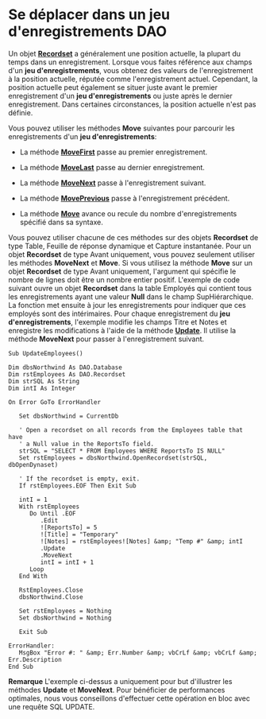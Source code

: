 
# Se déplacer dans un jeu d'enregistrements DAO

Un objet  **[Recordset](http://msdn.microsoft.com/library/9774232C-E6DA-175B-FC7F-ED2AB7908FA0%28Office.15%29.aspx)** a généralement une position actuelle, la plupart du temps dans un enregistrement. Lorsque vous faites référence aux champs d'un **jeu d'enregistrements**, vous obtenez des valeurs de l'enregistrement à la position actuelle, réputée comme l'enregistrement actuel. Cependant, la position actuelle peut également se situer juste avant le premier enregistrement d'un **jeu d'enregistrements** ou juste après le dernier enregistrement. Dans certaines circonstances, la position actuelle n'est pas définie.

Vous pouvez utiliser les méthodes  **Move** suivantes pour parcourir les enregistrements d'un **jeu d'enregistrements**:

- La méthode  **[MoveFirst](http://msdn.microsoft.com/library/338F7E86-6997-B80A-FC7A-A395D10B4A62%28Office.15%29.aspx)** passe au premier enregistrement.
    
- La méthode  **[MoveLast](http://msdn.microsoft.com/library/FC0F7A33-1F55-9F5B-B00D-1B81F49B1C3E%28Office.15%29.aspx)** passe au dernier enregistrement.
    
- La méthode  **[MoveNext](http://msdn.microsoft.com/library/0A1315CF-92F8-B8EF-1542-081E8C2D5BE0%28Office.15%29.aspx)** passe à l'enregistrement suivant.
    
- La méthode  **[MovePrevious](http://msdn.microsoft.com/library/82A3BC3E-5221-9A1A-1350-47BC6759EDEB%28Office.15%29.aspx)** passe à l'enregistrement précédent.
    
- La méthode  **[Move](http://msdn.microsoft.com/library/21CA5AB5-FF71-1AE8-21B3-8991D5F795CF%28Office.15%29.aspx)** avance ou recule du nombre d'enregistrements spécifié dans sa syntaxe.
    
Vous pouvez utiliser chacune de ces méthodes sur des objets  **Recordset** de type Table, Feuille de réponse dynamique et Capture instantanée. Pour un objet **Recordset** de type Avant uniquement, vous pouvez seulement utiliser les méthodes **MoveNext** et **Move**. Si vous utilisez la méthode **Move** sur un objet **Recordset** de type Avant uniquement, l'argument qui spécifie le nombre de lignes doit être un nombre entier positif.
L'exemple de code suivant ouvre un objet  **Recordset** dans la table Employés qui contient tous les enregistrements ayant une valeur **Null** dans le champ SupHiérarchique. La fonction met ensuite à jour les enregistrements pour indiquer que ces employés sont des intérimaires. Pour chaque enregistrement du **jeu d'enregistrements**, l'exemple modifie les champs Titre et Notes et enregistre les modifications à l'aide de la méthode **[Update](http://msdn.microsoft.com/library/AAD4171A-DA95-ED72-86B3-714615EA0AC8%28Office.15%29.aspx)**. Il utilise la méthode **MoveNext** pour passer à l'enregistrement suivant.



```
Sub UpdateEmployees() 
 
Dim dbsNorthwind As DAO.Database 
Dim rstEmployees As DAO.Recordset 
Dim strSQL As String 
Dim intI As Integer 
 
On Error GoTo ErrorHandler 
 
   Set dbsNorthwind = CurrentDb 
 
   ' Open a recordset on all records from the Employees table that have 
   ' a Null value in the ReportsTo field. 
   strSQL = "SELECT * FROM Employees WHERE ReportsTo IS NULL" 
   Set rstEmployees = dbsNorthwind.OpenRecordset(strSQL, dbOpenDynaset) 
 
   ' If the recordset is empty, exit. 
   If rstEmployees.EOF Then Exit Sub 
 
   intI = 1 
   With rstEmployees 
      Do Until .EOF 
         .Edit 
         ![ReportsTo] = 5 
         ![Title] = "Temporary" 
         ![Notes] = rstEmployees![Notes] &amp; "Temp #" &amp; intI 
         .Update 
         .MoveNext 
         intI = intI + 1 
      Loop 
   End With 
 
   RstEmployees.Close 
   dbsNorthwind.Close 
 
   Set rstEmployees = Nothing 
   Set dbsNorthwind = Nothing 
 
   Exit Sub 
 
ErrorHandler: 
   MsgBox "Error #: " &amp; Err.Number &amp; vbCrLf &amp; vbCrLf &amp; Err.Description 
End Sub 

```


 **Remarque**  L'exemple ci-dessus a uniquement pour but d'illustrer les méthodes  **Update** et **MoveNext**. Pour bénéficier de performances optimales, nous vous conseillons d'effectuer cette opération en bloc avec une requête SQL UPDATE.

